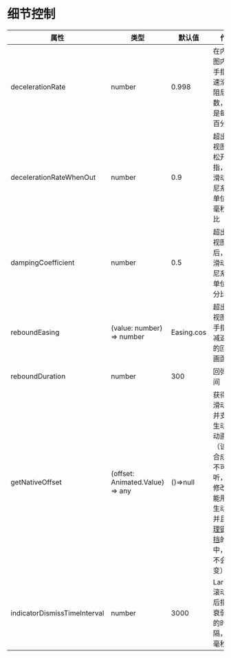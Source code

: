 # 细节控制

属性  |  类型  |  默认值  |  作用  
---- | ------ | --------- | --------
decelerationRate | number | 0.998 | 在内容视图内松开手指，减速滑动的阻尼系数，单位是每毫秒百分比
decelerationRateWhenOut | number | 0.9 | 超出内容视图以后松开手指，减速滑动的阻尼系数，单位是每毫秒百分比
dampingCoefficient | number | 0.5 | 超出内容视图以后，继续滑动的阻尼系数，单位是百分比
reboundEasing | (value: number) => number | Easing.cos | 超出内容视图松开手指完成减速以后的回弹动画函数
reboundDuration | number | 300 | 回弹的时间
getNativeOffset | (offset: Animated.Value) => any | ()=>null | 获得监听滑动偏移并支持原生动画的动画值（该值是合成值，不可监听，不可修改，只能用于原生动画，并且在[处理键盘遮挡](TextInput)的偏移中，该值不会改变）
indicatorDismissTimeInterval | number | 3000 | LargeList滚动停止后指示器衰弱隐藏的时间间隔，单位毫秒
